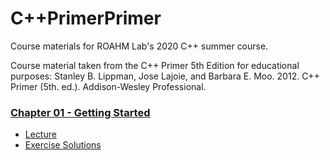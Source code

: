 # C++PrimerPrimer

Course materials for ROAHM Lab's 2020 C++ summer course.

Course material taken from the C++ Primer 5th Edition for educational purposes:
Stanley B. Lippman, Jose Lajoie, and Barbara E. Moo. 2012. C++ Primer (5th. ed.). Addison-Wesley Professional.

### [Chapter 01 - Getting Started](./chapter_01)
- [Lecture](./chapter_01/README.md)
- [Exercise Solutions](./chapter_01/exercises)
